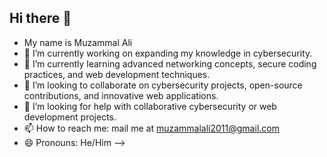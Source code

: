 ## Hi there 👋
-  My name is Muzammal Ali
- 🔭 I’m currently working on expanding my knowledge in cybersecurity.
- 🌱 I’m currently learning  advanced networking concepts, secure coding practices, and web development techniques.
- 👯 I’m looking to collaborate on cybersecurity projects, open-source contributions, and innovative web applications.
- 🤔 I’m looking for help with collaborative cybersecurity or web development projects.
- 📫 How to reach me: mail me at muzammalali2011@gmail.com
- 😄 Pronouns: He/Him
-->
